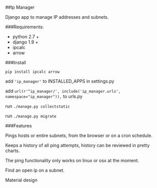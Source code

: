 ##Ip Manager

Django app to manage IP addresses and subnets.

###Requirements:
<ul>
<li>python 2.7 +</li>
<li>django 1.9 +</li>
<li>ipcalc</li>
<li>arrow</li>
</ul>


###Install 

```pip install ipcalc arrow```

add ```'ip_manager'``` to INSTALLED_APPS in settings.py

add ```url(r'^ip_manager/', include('ip_manager.urls', namespace="ip_manager")),``` to urls.py

run ```./manage.py collectstatic```

run ```./manage.py migrate```


###Features

Pings hosts or entire subnets, from the browser or on a cron schedule.

Keeps a history of all ping attempts, history can be reviewed in pretty charts.

The ping functionality only works on linux or osx at the moment.

Find an open ip on a subnet.

Material design

